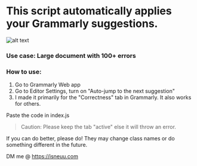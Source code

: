 # This script automatically applies your Grammarly suggestions.
![alt text](https://github.com/isneuu/autofix-grammarly-errors/blob/main/gramm.gif "Preview")



### Use case: Large document with 100+ errors
 
### How to use:
1. Go to Grammarly Web app
2. Go to Editor Settings, turn on "Auto-jump to the next suggestion"
3. I made it primarily for the "Correctness" tab in Grammarly. It also works for others.


Paste the code in index.js

 
> Caution: Please keep the tab "active" else it will throw an error.
 
If you can do better, please do! They may change class names or do something different in the future.
 
DM me @ https://isneuu.com
